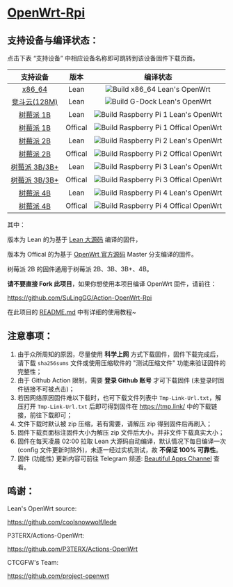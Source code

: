 # [OpenWrt-Rpi](https://github.com/SuLingGG/OpenWrt-Rpi)

## 支持设备与编译状态：

点击下表 “支持设备” 中相应设备名称即可跳转到该设备固件下载页面。

|                           支持设备                           |  版本   |                           编译状态                           |
| :----------------------------------------------------------: | :-----: | :----------------------------------------------------------: |
| [x86_64](https://github.com/SuLingGG/OpenWrt-Rpi/actions?query=workflow%3A%22Build+x86_64+Lean%27s+OpenWrt%22) |  Lean   | ![Build x86_64 Lean's OpenWrt](https://github.com/SuLingGG/OpenWrt-Rpi/workflows/Build%20x86_64%20Lean's%20OpenWrt/badge.svg) |
| [竞斗云(128M)](https://github.com/SuLingGG/OpenWrt-Rpi/actions?query=workflow%3A%22Build+G-Dock+Lean%27s+OpenWrt%22) |  Lean   | ![Build G-Dock Lean's OpenWrt](https://github.com/SuLingGG/OpenWrt-Rpi/workflows/Build%20G-Dock%20Lean's%20OpenWrt/badge.svg) |
| [树莓派 1B](https://github.com/SuLingGG/OpenWrt-Rpi/actions?query=workflow%3A%22Build+Raspberry+Pi+1+Lean%27s+OpenWrt%22) |  Lean   | ![Build Raspberry Pi 1 Lean's OpenWrt](https://github.com/SuLingGG/OpenWrt-Rpi/workflows/Build%20Raspberry%20Pi%201%20Lean's%20OpenWrt/badge.svg) |
| [树莓派 1B](https://github.com/SuLingGG/OpenWrt-Rpi/actions?query=workflow%3A%22Build+Raspberry+Pi+1+Offical+OpenWrt%22) | Offical | ![Build Raspberry Pi 1 Offical OpenWrt](https://github.com/SuLingGG/OpenWrt-Rpi/workflows/Build%20Raspberry%20Pi%201%20Offical%20OpenWrt/badge.svg) |
| [树莓派 2B](https://github.com/SuLingGG/OpenWrt-Rpi/actions?query=workflow%3A%22Build+Raspberry+Pi+2+Lean%27s+OpenWrt%22) |  Lean   | ![Build Raspberry Pi 2 Lean's OpenWrt](https://github.com/SuLingGG/OpenWrt-Rpi/workflows/Build%20Raspberry%20Pi%202%20Lean's%20OpenWrt/badge.svg) |
| [树莓派 2B](https://github.com/SuLingGG/OpenWrt-Rpi/actions?query=workflow%3A%22Build+Raspberry+Pi+2+Offical+OpenWrt%22) | Offical | ![Build Raspberry Pi 2 Offical OpenWrt](https://github.com/SuLingGG/OpenWrt-Rpi/workflows/Build%20Raspberry%20Pi%202%20Offical%20OpenWrt/badge.svg) |
| [树莓派 3B/3B+](https://github.com/SuLingGG/OpenWrt-Rpi/actions?query=workflow%3A%22Build+Raspberry+Pi+3+Lean%27s+OpenWrt%22) |  Lean   | ![Build Raspberry Pi 3 Lean's OpenWrt](https://github.com/SuLingGG/OpenWrt-Rpi/workflows/Build%20Raspberry%20Pi%203%20Lean's%20OpenWrt/badge.svg) |
| [树莓派 3B/3B+](https://github.com/SuLingGG/OpenWrt-Rpi/actions?query=workflow%3A%22Build+Raspberry+Pi+3+Offical+OpenWrt%22) | Offical | ![Build Raspberry Pi 3 Offical OpenWrt](https://github.com/SuLingGG/OpenWrt-Rpi/workflows/Build%20Raspberry%20Pi%203%20Offical%20OpenWrt/badge.svg) |
| [树莓派 4B](https://github.com/SuLingGG/OpenWrt-Rpi/actions?query=workflow%3A%22Build+Raspberry+Pi+4+Lean%27s+OpenWrt%22) |  Lean   | ![Build Raspberry Pi 4 Lean's OpenWrt](https://github.com/SuLingGG/OpenWrt-Rpi/workflows/Build%20Raspberry%20Pi%204%20Lean's%20OpenWrt/badge.svg) |
| [树莓派 4B](https://github.com/SuLingGG/OpenWrt-Rpi/actions?query=workflow%3A%22Build+Raspberry+Pi+4+Offical+OpenWrt%22) | Offical | ![Build Raspberry Pi 4 Offical OpenWrt](https://github.com/SuLingGG/OpenWrt-Rpi/workflows/Build%20Raspberry%20Pi%204%20Offical%20OpenWrt/badge.svg) |

其中：

版本为 Lean 的为基于 [Lean 大源码](https://github.com/coolsnowwolf/lede) 编译的固件，

版本为 Offical 的为基于 [OpenWrt 官方源码](https://github.com/openwrt/openwrt/tree/master) Master 分支编译的固件。

树莓派 2B 的固件通用于树莓派 2B、3B、3B+、4B。

**请不要直接 Fork 此项目**，如果你想使用本项目编译 OpenWrt 固件，请前往：

<https://github.com/SuLingGG/Action-OpenWrt-Rpi>

在此项目的 [README.md](https://github.com/SuLingGG/Action-OpenWrt-Rpi/blob/master/README.md) 中有详细的使用教程~

## 注意事项：

1. 由于众所周知的原因，尽量使用 **科学上网** 方式下载固件，固件下载完成后，请下载 `sha256sums` 文件或使用压缩软件的 "测试压缩文件" 功能来验证固件的完整性；
2. 由于 Github Action 限制，需要 **登录 Github 账号** 才可下载固件 (未登录时固件链接不可被点击)；
3. 若因网络原因固件难以下载时，也可下载文件列表中 `Tmp-Link-Url.txt`，解压打开  `Tmp-Link-Url.txt` 后即可得到固件在 <https://tmp.link/> 中的下载链接，前往下载即可；
4. 文件下载时默认被 zip 压缩，若有需要，请解压 zip 得到固件后再刷入；
5. 固件下载页面标注固件大小为解压 zip 文件后大小，并非文件下载真实大小；
6. 固件在每天凌晨 02:00 拉取 Lean 大源码自动编译，默认情况下每日编译一次 (config 文件更新时除外)，未逐一经过实机测试，故 **不保证 100% 可靠性**。
7. 固件 (功能性) 更新内容可前往 Telegram 频道: [Beautiful Apps Channel](https://t.me/beautifulapps) 查看。

## 鸣谢：

Lean's OpenWrt source:

<https://github.com/coolsnowwolf/lede>

P3TERX/Actions-OpenWrt:

<https://github.com/P3TERX/Actions-OpenWrt>

CTCGFW's Team:

<https://github.com/project-openwrt>